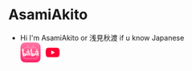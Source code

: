 # AsamiAkito

- Hi I'm AsamiAkito or 浅見秋渡 if u know Japanese<br>
<a href="space.bilibili.com/36023418"><code><img height="40" src="./image/bilibili.png"></code></a>
<a href="www.youtube.com/@Asami_Akito"><code><img height="40" src="./image/youtube.png"></code></a>
